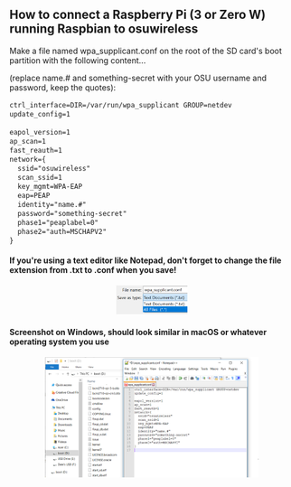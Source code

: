 ## How to connect a Raspberry Pi (3 or Zero W) running Raspbian to osuwireless

Make a file named wpa_supplicant.conf on the root of the SD card's boot partition with the following content...

(replace name.# and something-secret with your OSU username and password, keep the quotes):


```
ctrl_interface=DIR=/var/run/wpa_supplicant GROUP=netdev
update_config=1

eapol_version=1
ap_scan=1
fast_reauth=1
network={
  ssid="osuwireless"
  scan_ssid=1
  key_mgmt=WPA-EAP
  eap=PEAP
  identity="name.#"
  password="something-secret"
  phase1="peaplabel=0"
  phase2="auth=MSCHAPV2"
}

```


#### If you're using a text editor like Notepad, don't forget to change the file extension from .txt to .conf when you save!

<p align="center">
<img src="https://raw.githubusercontent.com/ElectronicsOSU/raspbian-osuwireless/master/save_as_screenshot.png" width="25%" height="25%">
</p>


#### Screenshot on Windows, should look similar in macOS or whatever operating system you use

<p align="center">
<img src="https://raw.githubusercontent.com/ElectronicsOSU/raspbian-osuwireless/master/screenshot.png" width="75%" height="75%">
</p>




